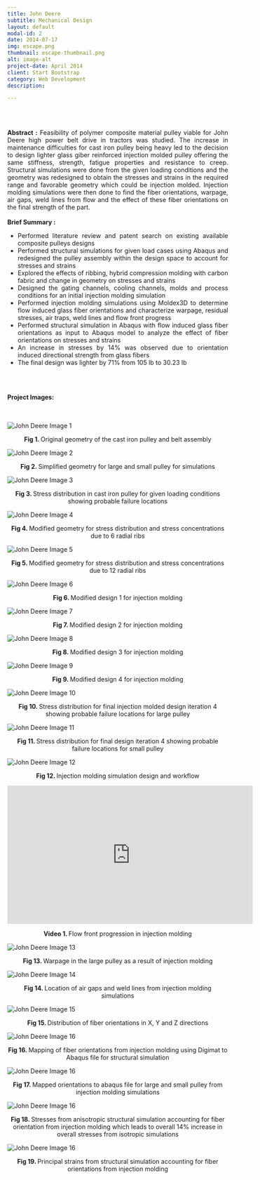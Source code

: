 ```yaml
---
title: John Deere
subtitle: Mechanical Design
layout: default
modal-id: 2
date: 2014-07-17
img: escape.png
thumbnail: escape-thumbnail.png
alt: image-alt
project-date: April 2014
client: Start Bootstrap
category: Web Development
description:

---
```

<br>
<br>
<div style="text-align: justify">


<b>Abstract :</b> Feasibility of polymer composite material pulley viable for John Deere high power belt drive in tractors was studied. The increase in maintenance difficulties for cast iron pulley being heavy led to the decision to design lighter glass giber reinforced injection molded pulley offering the same stiffness, strength, fatigue properties and resistance to creep. Structural simulations were done from the given loading conditions and the geometry was redesigned to obtain the stresses and strains in the required range and favorable geometry which could be injection molded. Injection molding simulations were then done to find the fiber orientations, warpage, air gaps, weld lines from flow and the effect of these fiber orientations on the final strength of the part. 
<br>
<br>
<b> Brief Summary :</b>
<ul>
  <li>Performed literature review and patent search on existing available composite pulleys designs</li>
  <li>Performed structural simulations for given load cases using Abaqus and redesigned the pulley assembly within the design space to account for stresses and strains</li>
  <li>Explored the effects of ribbing, hybrid compression molding with carbon fabric and change in geometry on stresses and strains</li>
  <li>Designed the gating channels, cooling channels, molds and process conditions for an initial injection molding simulation</li>
  <li>Performed injection molding simulations using Moldex3D to determine flow induced glass fiber orientations and characterize warpage, residual stresses, air traps, weld lines and flow front progress </li>
  <li>Performed structural simulation in Abaqus with flow induced glass fiber orientations as input to Abaqus model to analyze the effect of fiber orientations on stresses and strains </li>
  <li>An increase in stresses by 14% was observed due to orientation induced directional strength from glass fibers</li>
  <li>The final design was lighter by 71% from 105 lb to 30.23 lb</li>

</ul>

<br>
<br>

<b>Project Images:</b>
<br>
<br>
<br>
<div class="row">
<div class="col-md-8 col-md-offset-2">

<img src="img/portfolio/johndeere/1.png" class="img-responsive img-centered" alt="John Deere Image 1">
<p class="text-muted" align = "center"> <b> Fig 1. </b>Original geometry of the cast iron pulley and belt assembly</p>

<img src="img/portfolio/johndeere/2.png" class="img-responsive img-centered" alt="John Deere Image 2">
<p class="text-muted" align = "center"> <b> Fig 2. </b>Simplified geometry for large and small pulley for simulations</p>

<img src="img/portfolio/johndeere/3.png" class="img-responsive img-centered" alt="John Deere Image 3">
<p class="text-muted" align = "center"> <b> Fig 3. </b>Stress distribution in cast iron pulley for given loading conditions showing probable failure locations</p>

<img src="img/portfolio/johndeere/4.png" class="img-responsive img-centered" alt="John Deere Image 4">
<p class="text-muted" align = "center"> <b> Fig 4. </b>Modified geometry for stress distribution and stress concentrations due to 6 radial ribs</p>

<img src="img/portfolio/johndeere/5.png" class="img-responsive img-centered" alt="John Deere Image 5">
<p class="text-muted" align = "center"> <b> Fig 5. </b>Modified geometry for stress distribution and stress concentrations due to 12 radial ribs</p>

<img src="img/portfolio/johndeere/6.png" class="img-responsive img-centered" alt="John Deere Image 6">
<p class="text-muted" align = "center"> <b> Fig 6. </b>Modified design 1 for injection molding </p>

<img src="img/portfolio/johndeere/7.png" class="img-responsive img-centered" alt="John Deere Image 7">
<p class="text-muted" align = "center"> <b> Fig 7. </b>Modified design 2 for injection molding </p>

<img src="img/portfolio/johndeere/8.png" class="img-responsive img-centered" alt="John Deere Image 8">
<p class="text-muted" align = "center"> <b> Fig 8. </b>Modified design 3 for injection molding </p>

<img src="img/portfolio/johndeere/9.png" class="img-responsive img-centered" alt="John Deere Image 9">
<p class="text-muted" align = "center"> <b> Fig 9. </b>Modified design 4 for injection molding </p>

<img src="img/portfolio/johndeere/10.png" class="img-responsive img-centered" alt="John Deere Image 10">
<p class="text-muted" align = "center"> <b> Fig 10. </b>Stress distribution for final injection molded design iteration 4 showing probable failure locations for large pulley</p>

<img src="img/portfolio/johndeere/11.png" class="img-responsive img-centered" alt="John Deere Image 11">
<p class="text-muted" align = "center"> <b> Fig 11. </b>Stress distribution for final design iteration 4 showing probable failure locations for small pulley</p>

<img src="img/portfolio/johndeere/12.png" class="img-responsive img-centered" alt="John Deere Image 12">
<p class="text-muted" align = "center"> <b> Fig 12. </b>Injection molding simulation design and workflow </p>


<div align = "center">
<iframe width="560" height="315" src="https://www.youtube.com/embed/ovoM6nfpavM" frameborder="0" allow="accelerometer; autoplay; encrypted-media; gyroscope; picture-in-picture" allowfullscreen></iframe>
<p class="text-muted" align = "center"><b> Video 1. </b>Flow front progression in injection molding</p>
</div>


<img src="img/portfolio/johndeere/14.png" class="img-responsive img-centered" alt="John Deere Image 13">
<p class="text-muted" align = "center"> <b> Fig 13. </b>Warpage in the large pulley as a result of injection molding</p>

<img src="img/portfolio/johndeere/15.png" class="img-responsive img-centered" alt="John Deere Image 14">
<p class="text-muted" align = "center"> <b> Fig 14. </b>Location of air gaps and weld lines from injection molding simulations</p>

<img src="img/portfolio/johndeere/16.png" class="img-responsive img-centered" alt="John Deere Image 15">
<p class="text-muted" align = "center"> <b> Fig 15. </b>Distribution of fiber orientations in X, Y and Z directions</p>

<img src="img/portfolio/johndeere/17.png" class="img-responsive img-centered" alt="John Deere Image 16">
<p class="text-muted" align = "center"> <b> Fig 16. </b>Mapping of fiber orientations from injection molding using Digimat to Abaqus file for structural simulation</p>

<img src="img/portfolio/johndeere/18.png" class="img-responsive img-centered" alt="John Deere Image 16">
<p class="text-muted" align = "center"> <b> Fig 17. </b>Mapped orientations to abaqus file for large and small pulley from injection molding simulations</p>

<img src="img/portfolio/johndeere/19.png" class="img-responsive img-centered" alt="John Deere Image 16">
<p class="text-muted" align = "center"> <b> Fig 18. </b>Stresses from anisotropic structural simulation accounting for fiber orientation from injection molding which leads to overall 14% increase in overall stresses from isotropic simulations </p>

<img src="img/portfolio/johndeere/20.png" class="img-responsive img-centered" alt="John Deere Image 16">
<p class="text-muted" align = "center"> <b> Fig 19. </b>Principal strains from structural simulation accounting for fiber orientations from injection molding</p>
</div>




</div>
</div>

